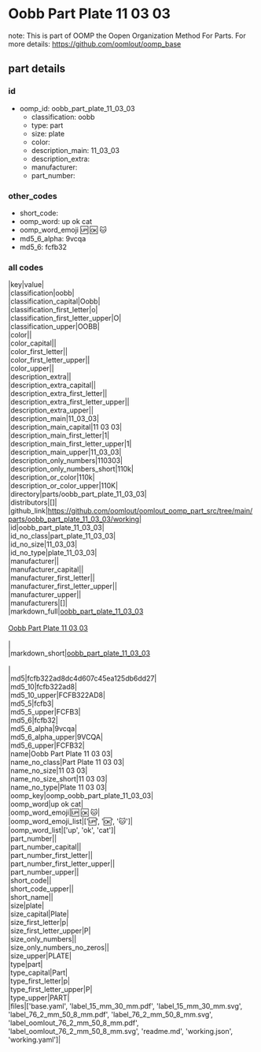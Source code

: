 # Oobb Part Plate 11 03 03  

note: This is part of OOMP the Oopen Organization Method For Parts. For more details: https://github.com/oomlout/oomp_base

##  part details





### id
* oomp_id: oobb_part_plate_11_03_03
  * classification: oobb
  * type: part
  * size: plate
  * color: 
  * description_main: 11_03_03
  * description_extra: 
  * manufacturer: 
  * part_number: 

### other_codes
* short_code: 
* oomp_word: up ok cat
* oomp_word_emoji :up: :ok: :cat:
* md5_6_alpha: 9vcqa
* md5_6: fcfb32

### all codes 
|key|value|  
|classification|oobb|  
|classification_capital|Oobb|  
|classification_first_letter|o|  
|classification_first_letter_upper|O|  
|classification_upper|OOBB|  
|color||  
|color_capital||  
|color_first_letter||  
|color_first_letter_upper||  
|color_upper||  
|description_extra||  
|description_extra_capital||  
|description_extra_first_letter||  
|description_extra_first_letter_upper||  
|description_extra_upper||  
|description_main|11_03_03|  
|description_main_capital|11 03 03|  
|description_main_first_letter|1|  
|description_main_first_letter_upper|1|  
|description_main_upper|11_03_03|  
|description_only_numbers|110303|  
|description_only_numbers_short|110k|  
|description_or_color|110k|  
|description_or_color_upper|110K|  
|directory|parts/oobb_part_plate_11_03_03|  
|distributors|[]|  
|github_link|https://github.com/oomlout/oomlout_oomp_part_src/tree/main/parts/oobb_part_plate_11_03_03/working|  
|id|oobb_part_plate_11_03_03|  
|id_no_class|part_plate_11_03_03|  
|id_no_size|11_03_03|  
|id_no_type|plate_11_03_03|  
|manufacturer||  
|manufacturer_capital||  
|manufacturer_first_letter||  
|manufacturer_first_letter_upper||  
|manufacturer_upper||  
|manufacturers|[]|  
|markdown_full|[oobb_part_plate_11_03_03](https://github.com/oomlout/oomlout_oomp_part_src/tree/main/parts/oobb_part_plate_11_03_03/working)<br>[](https://github.com/oomlout/oomlout_oomp_part_src/tree/main/parts/oobb_part_plate_11_03_03/working)<br>[Oobb Part Plate 11 03 03](https://github.com/oomlout/oomlout_oomp_part_src/tree/main/parts/oobb_part_plate_11_03_03/working)<br><br>|  
|markdown_short|[oobb_part_plate_11_03_03](https://github.com/oomlout/oomlout_oomp_part_src/tree/main/parts/oobb_part_plate_11_03_03/working)<br><br>|  
|md5|fcfb322ad8dc4d607c45ea125db6dd27|  
|md5_10|fcfb322ad8|  
|md5_10_upper|FCFB322AD8|  
|md5_5|fcfb3|  
|md5_5_upper|FCFB3|  
|md5_6|fcfb32|  
|md5_6_alpha|9vcqa|  
|md5_6_alpha_upper|9VCQA|  
|md5_6_upper|FCFB32|  
|name|Oobb Part Plate 11 03 03|  
|name_no_class|Part Plate 11 03 03|  
|name_no_size|11 03 03|  
|name_no_size_short|11 03 03|  
|name_no_type|Plate 11 03 03|  
|oomp_key|oomp_oobb_part_plate_11_03_03|  
|oomp_word|up ok cat|  
|oomp_word_emoji|:up: :ok: :cat:|  
|oomp_word_emoji_list|[':up:', ':ok:', ':cat:']|  
|oomp_word_list|['up', 'ok', 'cat']|  
|part_number||  
|part_number_capital||  
|part_number_first_letter||  
|part_number_first_letter_upper||  
|part_number_upper||  
|short_code||  
|short_code_upper||  
|short_name||  
|size|plate|  
|size_capital|Plate|  
|size_first_letter|p|  
|size_first_letter_upper|P|  
|size_only_numbers||  
|size_only_numbers_no_zeros||  
|size_upper|PLATE|  
|type|part|  
|type_capital|Part|  
|type_first_letter|p|  
|type_first_letter_upper|P|  
|type_upper|PART|  
|files|['base.yaml', 'label_15_mm_30_mm.pdf', 'label_15_mm_30_mm.svg', 'label_76_2_mm_50_8_mm.pdf', 'label_76_2_mm_50_8_mm.svg', 'label_oomlout_76_2_mm_50_8_mm.pdf', 'label_oomlout_76_2_mm_50_8_mm.svg', 'readme.md', 'working.json', 'working.yaml']|  
